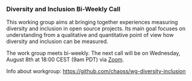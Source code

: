 ### Diversity and Inclusion Bi-Weekly Call

This working group aims at bringing together experiences measuring diversity and inclusion in open source projects. Its main goal focuses on understanding from a qualitative and quantitative point of view how diversity and inclusion can be measured.

The work group meets bi-weekly. The next call will be on Wednesday, August 8th at 18:00 CEST (9am PDT) via [Zoom](https://unomaha.zoom.us/j/720431288).

Info about workgroup: https://github.com/chaoss/wg-diversity-inclusion
